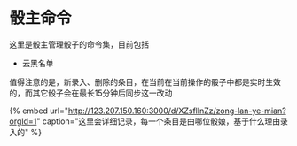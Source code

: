# 骰主命令

这里是骰主管理骰子的命令集，目前包括

* 云黑名单

值得注意的是，新录入、删除的条目，在当前在当前操作的骰子中都是实时生效的，而其它骰子会在最长15分钟后同步这一改动

{% embed url="http://123.207.150.160:3000/d/XZsfllnZz/zong-lan-ye-mian?orgId=1" caption="这里会详细记录，每一个条目是由哪位骰娘，基于什么理由录入的" %}



